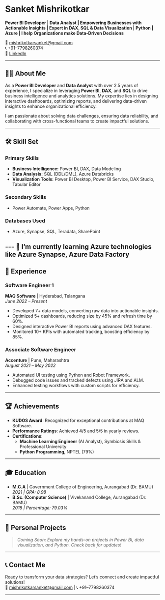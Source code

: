 # Sanket Mishrikotkar  
**Power BI Developer | Data Analyst | Empowering Businesses with Actionable Insights | Expert in DAX, SQL & Data Visualization | Python | Azure | I help Organizations make Data-Driven Decisions**  

📧 mishrikotkarsanket@gmail.com  
📞 +91–7798260374  
🔗 [LinkedIn](https://www.linkedin.com/in/sanketmishrikotkar/)  

---

## 👨‍💻 About Me  

As a **Power BI Developer** and **Data Analyst** with over 2.5 years of experience, I specialize in leveraging **Power BI**, **DAX**, and **SQL** to drive business intelligence and analytics solutions. My expertise lies in designing interactive dashboards, optimizing reports, and delivering data-driven insights to enhance organizational efficiency.  

I am passionate about solving data challenges, ensuring data reliability, and collaborating with cross-functional teams to create impactful solutions.  

---

## 🛠️ Skill Set  

### Primary Skills  
- **Business Intelligence:** Power BI, DAX, Data Modeling  
- **Data Analysis:** SQL (DDL/DML), Azure Databricks  
- **Visualization Tools:** Power BI Desktop, Power BI Service, DAX Studio, Tabular Editor  

### Secondary Skills  
- Power Automate, Power Apps, Python  

### Databases Used  
- Azure, Synapse, SQL, Teradata, SharePoint  

**---**
🌱 I’m currently learning **Azure technologies like Azure Synapse, Azure Data Factory**
---

## 💼 Experience  

### **Software Engineer 1**  
**MAQ Software** | Hyderabad, Telangana  
*June 2022 – Present*  
- Developed 7+ data models, converting raw data into actionable insights.  
- Optimized 5+ dashboards, reducing size by 45% and refresh time by 60%.  
- Designed interactive Power BI reports using advanced DAX features.  
- Monitored 10+ KPIs with automated tracking, boosting efficiency by 85%.  

### **Associate Software Engineer**  
**Accenture** | Pune, Maharashtra  
*August 2021 – May 2022*  
- Automated UI testing using Python and Robot Framework.  
- Debugged code issues and tracked defects using JIRA and ALM.  
- Enhanced testing workflows with custom scripts for efficiency.  

---

## 🏆 Achievements  
- **KUDOS Award**: Recognized for exceptional contributions at MAQ Software.  
- **Performance Ratings**: Achieved 4/5 and 5/5 in yearly reviews.  
- **Certifications**:  
  - **Machine Learning Engineer** (AI Analyst), Symbiosis Skills & Professional University  
  - **Python Programming**, NPTEL (79%)  

---

## 🎓 Education  

- **M.C.A** | Government College of Engineering, Aurangabad (Dr. BAMU)  
  *2021 | GPA: 8.98*  
- **B.Sc. (Computer Science)** | Vivekanand College, Aurangabad (Dr. BAMU)  
  *2018 | Percentage: 79.03%*  

---

## 📂 Personal Projects  
> *Coming Soon: Explore my hands-on projects in Power BI, data visualization, and Python. Check back for updates!*  

---

## 📞 Contact Me  

Ready to transform your data strategies? Let’s connect and create impactful solutions!  
📧 mishrikotkarsanket@gmail.com | 📞 +91–7798260374  

---
